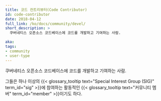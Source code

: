 ```yaml
---
title: 코드 컨트리뷰터(Code Contributor)
id: code-contributor
date: 2018-04-12
full_link: /ko/docs/community/devel/
short_description: >
  쿠버네티스 오픈소스 코드베이스에 코드를 개발하고 기여하는 사람.

aka: 
tags:
- community
- user-type
---
```

 쿠버네티스 오픈소스 코드베이스에 코드를 개발하고 기여하는 사람.

<!--more--> 

그들은 하나 이상의 {{< glossary_tooltip text="Special Interest Group (SIG)" term_id="sig" >}}에 참여하는 활동적인 {{< glossary_tooltip text="커뮤니티 멤버" term_id="member" >}}이기도 하다.

